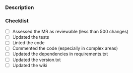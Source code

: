 ### Description

<!--
Please explain the changes you made here, and keep them up to date with the discussion happening in the comments.
Link the story/conception/ticket, if applicable.
-->

### Checklist

- [ ] Assessed the MR as reviewable (less than 500 changes)
- [ ] Updated the tests
- [ ] Linted the code
- [ ] Commented the code (especially in complex areas)
- [ ] Updated the dependencies in requirements.txt
- [ ] Updated the version.txt
- [ ] Updated the wiki
